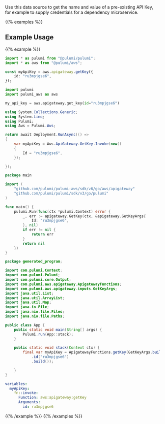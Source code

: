 Use this data source to get the name and value of a pre-existing API Key, for
example to supply credentials for a dependency microservice.

{{% examples %}}
## Example Usage
{{% example %}}

```typescript
import * as pulumi from "@pulumi/pulumi";
import * as aws from "@pulumi/aws";

const myApiKey = aws.apigateway.getKey({
    id: "ru3mpjgse6",
});
```
```python
import pulumi
import pulumi_aws as aws

my_api_key = aws.apigateway.get_key(id="ru3mpjgse6")
```
```csharp
using System.Collections.Generic;
using System.Linq;
using Pulumi;
using Aws = Pulumi.Aws;

return await Deployment.RunAsync(() => 
{
    var myApiKey = Aws.ApiGateway.GetKey.Invoke(new()
    {
        Id = "ru3mpjgse6",
    });

});
```
```go
package main

import (
	"github.com/pulumi/pulumi-aws/sdk/v6/go/aws/apigateway"
	"github.com/pulumi/pulumi/sdk/v3/go/pulumi"
)

func main() {
	pulumi.Run(func(ctx *pulumi.Context) error {
		_, err := apigateway.GetKey(ctx, &apigateway.GetKeyArgs{
			Id: "ru3mpjgse6",
		}, nil)
		if err != nil {
			return err
		}
		return nil
	})
}
```
```java
package generated_program;

import com.pulumi.Context;
import com.pulumi.Pulumi;
import com.pulumi.core.Output;
import com.pulumi.aws.apigateway.ApigatewayFunctions;
import com.pulumi.aws.apigateway.inputs.GetKeyArgs;
import java.util.List;
import java.util.ArrayList;
import java.util.Map;
import java.io.File;
import java.nio.file.Files;
import java.nio.file.Paths;

public class App {
    public static void main(String[] args) {
        Pulumi.run(App::stack);
    }

    public static void stack(Context ctx) {
        final var myApiKey = ApigatewayFunctions.getKey(GetKeyArgs.builder()
            .id("ru3mpjgse6")
            .build());

    }
}
```
```yaml
variables:
  myApiKey:
    fn::invoke:
      Function: aws:apigateway:getKey
      Arguments:
        id: ru3mpjgse6
```
{{% /example %}}
{{% /examples %}}